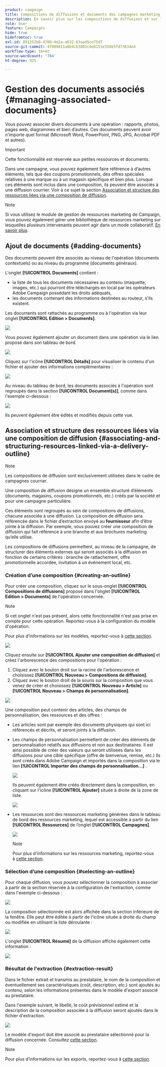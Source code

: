 ```yaml
---
product: campaign
title: Compositions de diffusions et documents des campagnes marketing
description: En savoir plus sur les compositions de diffusions et sur les documents des campagnes marketing
role: User
feature: Campaigns
hide: true
hidefromtoc: true
exl-id: 891252b0-4700-4a2a-a632-63aad5ce75d7
source-git-commit: 4f809011a8b4cb3803c4e8151e358e5fd73634e4
workflow-type: tm+mt
source-wordcount: '784'
ht-degree: 92%

---
```


# Gestion des documents associés {#managing-associated-documents}

Vous pouvez associer divers documents à une opération : rapports, photos, pages web, diagrammes et bien d’autres. Ces documents peuvent avoir n’importe quel format (Microsoft Word, PowerPoint, PNG, JPG, Acrobat PDF et autres).

>[!IMPORTANT]
>
>Cette fonctionnalité est réservée aux petites ressources et documents.

Dans une campagne, vous pouvez également faire référence à d’autres éléments, tels que des coupons promotionnels, des offres spéciales relatives à une marque ou à un magasin spécifique et bien plus. Lorsque ces éléments sont inclus dans une composition, ils peuvent être associés à une diffusion courrier. Voir à ce sujet la section [Association et structure des ressources liées via une composition de diffusion](#associating-and-structuring-resources-linked-via-a-delivery-outline).

>[!NOTE]
>
>Si vous utilisez le module de gestion de ressources marketing de Campaign, vous pouvez également gérer une bibliothèque de ressources marketing sur lesquelles plusieurs intervenants peuvent agir dans un mode collaboratif. [En savoir plus](../../mrm/using/managing-marketing-resources.md).

## Ajout de documents {#adding-documents}

Des documents peuvent être associés au niveau de l&#39;opération (documents contextuels) ou au niveau du programme (documents généraux).

L&#39;onglet **[!UICONTROL Documents]** contient :

* la liste de tous les documents nécessaires au contenu (maquette, images, etc.) qui pourront être téléchargés en local par les opérateurs Adobe Campaign possédant les droits adéquats,
* les documents contenant des informations destinées au routeur, s&#39;ils existent.

Les documents sont rattachés au programme ou à l&#39;opération via leur onglet **[!UICONTROL Edition > Documents]**.

![](assets/s_ncs_user_op_add_document.png)

Vous pouvez également ajouter un document dans une opération via le lien proposé dans son tableau de bord.

![](assets/add_a_document_in_op.png)

Cliquez sur l&#39;icône **[!UICONTROL Détails]** pour visualiser le contenu d&#39;un fichier et ajouter des informations complémentaires :

![](assets/s_ncs_user_op_add_document_details.png)

Au niveau du tableau de bord, les documents associés à l&#39;opération sont regroupés dans la section **[!UICONTROL Document(s)]**, comme dans l&#39;exemple ci-dessous :

![](assets/s_ncs_user_op_edit_document.png)

Ils peuvent également être édités et modifiés depuis cette vue.

## Association et structure des ressources liées via une composition de diffusion {#associating-and-structuring-resources-linked-via-a-delivery-outline}

>[!NOTE]
>
>Les compositions de diffusion sont exclusivement utilisées dans le cadre de campagnes courrier.

Une composition de diffusion désigne un ensemble structuré d’éléments (documents, magasins, coupons promotionnels, etc.) créés par la société et pour une campagne particulière.

Ces éléments sont regroupés au sein de compositions de diffusions, chacune associée à une diffusion. La composition de diffusion sera référencée dans le fichier d’extraction envoyé au **fournisseur** afin d’être jointe à la diffusion. Par exemple, vous pouvez créer une composition de diffusion qui fait référence à une branche et aux brochures marketing qu’elle utilise.

Les compositions de diffusions permettent, au niveau de la campagne, de structurer des éléments externes qui seront associés à la diffusion en fonction de certains critères : branche de rattachement, offre promotionnelle accordée, invitation à un événement local, etc.

### Création d’une composition {#creating-an-outline}

Pour créer une composition, cliquez sur le sous-onglet **[!UICONTROL Compositions de diffusions]** proposé dans l&#39;onglet **[!UICONTROL Edition > Documents]** de l&#39;opération concernée.

>[!NOTE]
>
>Si cet onglet n&#39;est pas présent, alors cette fonctionnalité n&#39;est pas prise en compte pour cette opération. Reportez-vous à la configuration du modèle d&#39;opération.
>   
>Pour plus d’informations sur les modèles, reportez-vous à [cette section](../../campaign/using/marketing-campaign-templates.md#campaign-templates).

![](assets/s_ncs_user_op_composition_link.png)

Cliquez ensuite sur **[!UICONTROL Ajouter une composition de diffusion]** et créez l&#39;arborescence des compositions pour l&#39;opération :

1. Cliquez avec le bouton droit sur la racine de l&#39;arborescence et choisissez **[!UICONTROL Nouveau > Compositions de diffusion]**.
1. Cliquez avec le bouton droit de la souris sur la composition que vous venez de créer et choisissez **[!UICONTROL Nouveau > Article]** ou **[!UICONTROL Nouveau > Champs de personnalisation]**.

![](assets/s_ncs_user_op_add_composition.png)

Une composition peut contenir des articles, des champs de personnalisation, des ressources et des offres :

* Les articles sont par exemple des documents physiques qui sont ici référencés et décrits, et seront joints à la diffusion.
* Les champs de personnalisation permettent de créer des éléments de personnalisation relatifs aux diffusions et non aux destinataires. Il est ainsi possible de créer des valeurs qui seront utilisées dans les diffusions pour une cible spécifique (offre de bienvenue, remise, etc.) Ils sont créés dans Adobe Campaign et importés dans la composition via le lien **[!UICONTROL Importer des champs de personnalisation...]** .

  ![](assets/s_ncs_user_op_add_composition_field.png)

  Ils peuvent également être créés directement dans la composition, en cliquant sur l&#39;icône **[!UICONTROL Ajouter]** située à droite de la zone de liste.

  ![](assets/s_ncs_user_op_add_composition_field_button.png)

* Les ressources sont des ressources marketing générées dans le tableau de bord des ressources marketing, lequel est accessible à partir du lien **[!UICONTROL Ressources]** de l’onglet **[!UICONTROL Campagnes]**.

  ![](assets/s_ncs_user_mkg_resource_ovv.png)

  >[!NOTE]
  >
  >Pour plus d’informations sur les ressources marketing, reportez-vous à [cette section](../../mrm/using/managing-marketing-resources.md).

### Sélection d’une composition {#selecting-an-outline}

Pour chaque diffusion, vous pouvez sélectionner la composition à associer à partir de la section réservée à la configuration de l&#39;extraction, comme dans l&#39;exemple ci-dessous :

![](assets/s_ncs_user_op_select_composition.png)

La composition sélectionnée est alors affichée dans la section inférieure de la fenêtre. Elle peut être éditée à partir de l&#39;icône située à droite du champ ou modifiée en utilisant la liste déroulante :

![](assets/s_ncs_user_op_select_composition_b.png)

L&#39;onglet **[!UICONTROL Résumé]** de la diffusion affiche également cette information :

![](assets/s_ncs_user_op_select_composition_c.png)

### Résultat de l&#39;extraction {#extraction-result}

Dans le fichier extrait et transmis au prestataire, le nom de la composition et éventuellement ses caractéristiques (coût, description, etc.) sont ajoutés au contenu, selon les informations présentes dans le modèle d&#39;export associé au prestataire.

Dans l&#39;exemple suivant, le libellé, le coût prévisionnel estimé et la description de la composition associée à la diffusion seront ajoutés dans le fichier d&#39;extraction.

![](assets/s_ncs_user_op_composition_in_export_template.png)

Le modèle d&#39;export doit être associé au prestataire sélectionné pour la diffusion concernée. Consultez [cette section](../../campaign/using/providers-stocks-and-budgets.md#creating-service-providers-and-their-cost-structures).

>[!NOTE]
>
>Pour plus d’informations sur les exports, reportez-vous à [cette section](../../platform/using/get-started-data-import-export.md).
